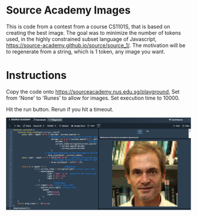 # Source Academy Images
This is code from a contest from a course CS1101S, that is based on creating the best image.
The goal was to minimize the number of tokens used, in the highly constrained subset language of Javascript, https://source-academy.github.io/source/source_1/. The motivation will be to regenerate from a string, which is 1 token, any image you want.

# Instructions
Copy the code onto https://sourceacademy.nus.edu.sg/playground,
Set from 'None' to 'Runes' to allow for images.
Set execution time to 10000.

Hit the run button.
Rerun if you hit a timeout.


![Screenshot](https://raw.githubusercontent.com/urieltan/source_academy_images/master/Sample.png)
